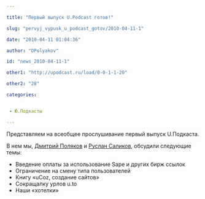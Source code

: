 ```yaml
---

title: "Первый выпуск U.Podcast готов!"

slug: "pervyj_vypusk_u_podcast_gotov/2010-04-11-1"

date: "2010-04-11 01:04:36"

author: "DPolyakov"

id: "news_2010-04-11-1"

other1: "http://upodcast.ru/load/0-0-1-1-20"

other2: "28"

categories:


 - Ю.Подкасты

---
```

Представляем на всеобщее прослушивание первый выпуск U.Подкаста.  
  
В нем мы, [Дмитрий Поляков](//dimapolyakov.ru/?utm_source=upodcast) и [Руслан Саликов](http://salikov.net/), обсудили следующие темы:  

*   Введение оплаты за использование Sape и других бирж ссылок
*   Ограничение на смену типа пользователей
*   Книгу «uCoz, создание сайтов»
*   Сокращалку урлов u.to
*   Наши «хотелки»